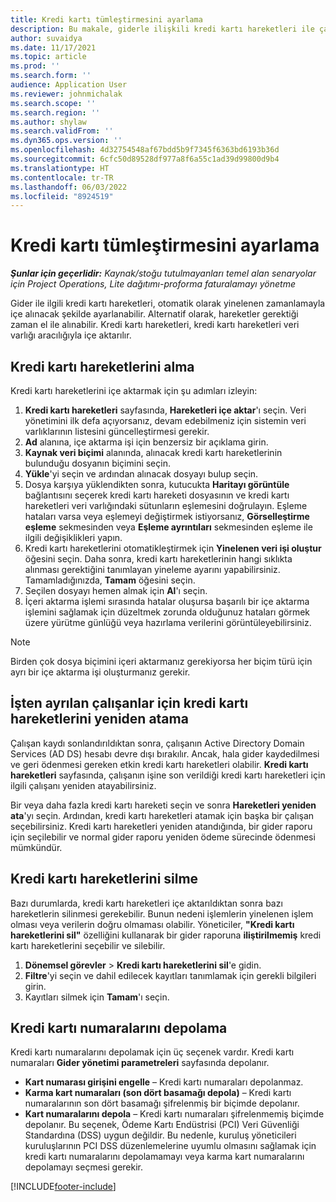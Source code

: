 ```yaml
---
title: Kredi kartı tümleştirmesini ayarlama
description: Bu makale, giderle ilişkili kredi kartı hareketleri ile çalışma hakkında bilgiler içerir.
author: suvaidya
ms.date: 11/17/2021
ms.topic: article
ms.prod: ''
ms.search.form: ''
audience: Application User
ms.reviewer: johnmichalak
ms.search.scope: ''
ms.search.region: ''
ms.author: shylaw
ms.search.validFrom: ''
ms.dyn365.ops.version: ''
ms.openlocfilehash: 4d32754548af67bdd5b9f7345f6363bd6193b36d
ms.sourcegitcommit: 6cfc50d89528df977a8f6a55c1ad39d99800d9b4
ms.translationtype: HT
ms.contentlocale: tr-TR
ms.lasthandoff: 06/03/2022
ms.locfileid: "8924519"
---
```

# <a name="set-up-credit-card-integration"></a>Kredi kartı tümleştirmesini ayarlama

_**Şunlar için geçerlidir:** Kaynak/stoğu tutulmayanları temel alan senaryolar için Project Operations, Lite dağıtımı-proforma faturalamayı yönetme_

Gider ile ilgili kredi kartı hareketleri, otomatik olarak yinelenen zamanlamayla içe alınacak şekilde ayarlanabilir. Alternatif olarak, hareketler gerektiği zaman el ile alınabilir. Kredi kartı hareketleri, kredi kartı hareketleri veri varlığı aracılığıyla içe aktarılır.

## <a name="import-credit-card-transactions"></a>Kredi kartı hareketlerini alma

Kredi kartı hareketlerini içe aktarmak için şu adımları izleyin:

1. **Kredi kartı hareketleri** sayfasında, **Hareketleri içe aktar**'ı seçin. Veri yönetimini ilk defa açıyorsanız, devam edebilmeniz için sistemin veri varlıklarının listesini güncelleştirmesi gerekir.
2. **Ad** alanına, içe aktarma işi için benzersiz bir açıklama girin.
3. **Kaynak veri biçimi** alanında, alınacak kredi kartı hareketlerinin bulunduğu dosyanın biçimini seçin.
4. **Yükle**'yi seçin ve ardından alınacak dosyayı bulup seçin.
5. Dosya karşıya yüklendikten sonra, kutucukta **Haritayı görüntüle** bağlantısını seçerek kredi kartı hareketi dosyasının ve kredi kartı hareketleri veri varlığındaki sütunların eşlemesini doğrulayın. Eşleme hataları varsa veya eşlemeyi değiştirmek istiyorsanız, **Görselleştirme eşleme** sekmesinden veya **Eşleme ayrıntıları** sekmesinden eşleme ile ilgili değişiklikleri yapın.
6. Kredi kartı hareketlerini otomatikleştirmek için **Yinelenen veri işi oluştur** öğesini seçin. Daha sonra, kredi kartı hareketlerinin hangi sıklıkta alınması gerektiğini tanımlayan yineleme ayarını yapabilirsiniz. Tamamladığınızda, **Tamam** öğesini seçin.
7. Seçilen dosyayı hemen almak için **Al**'ı seçin.
8. İçeri aktarma işlemi sırasında hatalar oluşursa başarılı bir içe aktarma işlemini sağlamak için düzeltmek zorunda olduğunuz hataları görmek üzere yürütme günlüğü veya hazırlama verilerini görüntüleyebilirsiniz.

> [!NOTE]
> Birden çok dosya biçimini içeri aktarmanız gerekiyorsa her biçim türü için ayrı bir içe aktarma işi oluşturmanız gerekir.

## <a name="reassign-the-credit-card-transactions-for-terminated-employees"></a>İşten ayrılan çalışanlar için kredi kartı hareketlerini yeniden atama

Çalışan kaydı sonlandırıldıktan sonra, çalışanın Active Directory Domain Services (AD DS) hesabı devre dışı bırakılır. Ancak, hala gider kaydedilmesi ve geri ödenmesi gereken etkin kredi kartı hareketleri olabilir. **Kredi kartı hareketleri** sayfasında, çalışanın işine son verildiği kredi kartı hareketleri için ilgili çalışanı yeniden atayabilirsiniz.

Bir veya daha fazla kredi kartı hareketi seçin ve sonra **Hareketleri yeniden ata**'yı seçin. Ardından, kredi kartı hareketleri atamak için başka bir çalışan seçebilirsiniz. Kredi kartı hareketleri yeniden atandığında, bir gider raporu için seçilebilir ve normal gider raporu yeniden ödeme sürecinde ödenmesi mümkündür.

## <a name="delete-credit-card-transactions"></a>Kredi kartı hareketlerini silme 

Bazı durumlarda, kredi kartı hareketleri içe aktarıldıktan sonra bazı hareketlerin silinmesi gerekebilir. Bunun nedeni işlemlerin yinelenen işlem olması veya verilerin doğru olmaması olabilir. Yöneticiler, **"Kredi kartı hareketlerini sil"** özelliğini kullanarak bir gider raporuna **iliştirilmemiş** kredi kartı hareketlerini seçebilir ve silebilir. 

1. **Dönemsel görevler** > **Kredi kartı hareketlerini sil**'e gidin.
2. **Filtre**'yi seçin ve dahil edilecek kayıtları tanımlamak için gerekli bilgileri girin.
3. Kayıtları silmek için **Tamam**'ı seçin. 

## <a name="storing-credit-card-numbers"></a>Kredi kartı numaralarını depolama

Kredi kartı numaralarını depolamak için üç seçenek vardır. Kredi kartı numaraları **Gider yönetimi parametreleri** sayfasında depolanır.

- **Kart numarası girişini engelle** – Kredi kartı numaraları depolanmaz.
- **Karma kart numaraları (son dört basamağı depola)** – Kredi kartı numaralarının son dört basamağı şifrelenmiş bir biçimde depolanır.
- **Kart numaralarını depola** – Kredi kartı numaraları şifrelenmemiş biçimde depolanır. Bu seçenek, Ödeme Kartı Endüstrisi (PCI) Veri Güvenliği Standardına (DSS) uygun değildir. Bu nedenle, kuruluş yöneticileri kuruluşlarının PCI DSS düzenlemelerine uyumlu olmasını sağlamak için kredi kartı numaralarını depolamamayı veya karma kart numaralarını depolamayı seçmesi gerekir.

[!INCLUDE[footer-include](../includes/footer-banner.md)]
